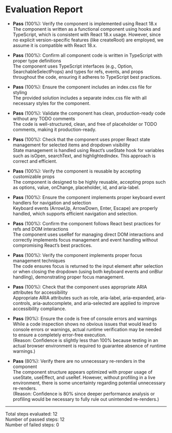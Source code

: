 # Evaluation Report

- **Pass** (100%): Verify the component is implemented using React 18.x  
  The component is written as a functional component using hooks and TypeScript, which is consistent with React 18.x usage. However, since no explicit version-specific features (like createRoot) are employed, we assume it is compatible with React 18.x.

- **Pass** (100%): Confirm all component code is written in TypeScript with proper type definitions  
  The component uses TypeScript interfaces (e.g., Option, SearchableSelectProps) and types for refs, events, and props throughout the code, ensuring it adheres to TypeScript best practices.

- **Pass** (100%): Ensure the component includes an index.css file for styling  
  The provided solution includes a separate index.css file with all necessary styles for the component.

- **Pass** (100%): Validate the component has clean, production-ready code without any TODO comments  
  The code is well-structured, clean, and free of placeholder or TODO comments, making it production-ready.

- **Pass** (100%): Check that the component uses proper React state management for selected items and dropdown visibility  
  State management is handled using React’s useState hook for variables such as isOpen, searchText, and highlightedIndex. This approach is correct and efficient.

- **Pass** (100%): Verify the component is reusable by accepting customizable props  
  The component is designed to be highly reusable, accepting props such as options, value, onChange, placeholder, id, and aria-label.

- **Pass** (100%): Ensure the component implements proper keyboard event handlers for navigation and selection  
  Keyboard events (ArrowUp, ArrowDown, Enter, Escape) are properly handled, which supports efficient navigation and selection.

- **Pass** (100%): Confirm the component follows React best practices for refs and DOM interactions  
  The component uses useRef for managing direct DOM interactions and correctly implements focus management and event handling without compromising React’s best practices.

- **Pass** (100%): Verify the component implements proper focus management techniques  
  The code ensures focus is returned to the input element after selection or when closing the dropdown (using both keyboard events and onBlur handling), demonstrating proper focus management.

- **Pass** (100%): Check that the component uses appropriate ARIA attributes for accessibility  
  Appropriate ARIA attributes such as role, aria-label, aria-expanded, aria-controls, aria-autocomplete, and aria-selected are applied to improve accessibility compliance.

- **Pass** (90%): Ensure the code is free of console errors and warnings  
  While a code inspection shows no obvious issues that would lead to console errors or warnings, actual runtime verification may be needed to ensure a completely error-free execution.  
  (Reason: Confidence is slightly less than 100% because testing in an actual browser environment is required to guarantee absence of runtime warnings.)

- **Pass** (80%): Verify there are no unnecessary re-renders in the component  
  The component structure appears optimized with proper usage of useState, useEffect, and useRef. However, without profiling in a live environment, there is some uncertainty regarding potential unnecessary re-renders.  
  (Reason: Confidence is 80% since deeper performance analysis or profiling would be necessary to fully rule out unintended re-renders.)

---

Total steps evaluated: 12  
Number of passed steps: 12  
Number of failed steps: 0